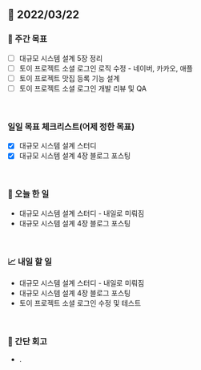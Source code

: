 ## 📅 2022/03/22


### 👏 주간 목표

- [ ] 대규모 시스템 설계 5장 정리
- [ ] 토이 프로젝트 소셜 로그인 로직 수정 - 네이버, 카카오, 애플 
- [ ] 토이 프로젝트 맛집 등록 기능 설계 
- [ ] 토이 프로젝트 소셜 로그인 개발 리뷰 및 QA

<br/>

### 일일 목표 체크리스트(어제 정한 목표)

- [x] 대규모 시스템 설계 스터디
- [x] 대규모 시스템 설계 4장 블로그 포스팅

<br/>

### 💯 오늘 한 일

- 대규모 시스템 설계 스터디 - 내일로 미뤄짐
- 대규모 시스템 설계 4장 블로그 포스팅

<br/>

### 📈 내일 할 일

- 대규모 시스템 설계 스터디 - 내일로 미뤄짐 
- 대규모 시스템 설계 4장 블로그 포스팅
- 토이 프로젝트 소셜 로그인 수정 및 테스트

<br/>

### 🤔 간단 회고

- .
 




 








